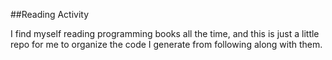 ##Reading Activity

I find myself reading programming books all the time, and this is just a little repo for me to organize the code I generate from following along with them.
